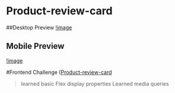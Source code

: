 # Product-review-card

##Desktop Preview
[!image]("https://github.com/Alucard2169/Product-review-card/blob/main/screenshot1.jpg?raw=true")

## Mobile Preview
[!image]("https://github.com/Alucard2169/Product-review-card/blob/main/Screen%20Shot%202022-06-26%20at%2013.49.43.png?raw=true")


#Frontend Challenge ([Product-review-card]("https://www.frontendmentor.io/challenges/product-preview-card-component-GO7UmttRfa")

> learned basic Flex display properties
> Learned media queries 
